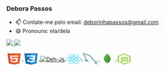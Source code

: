 ### Debora Passos 
- 📫 Contate-me pelo email: deborinhapassos@gmail.com
- 😄 Pronouns: ela/dela

<div>
  <a href="https://github.com/DeboraPassos-neo">
  <img height="150em" src="https://github-readme-stats.vercel.app/api?username=DeboraPassos-neo&show_icons=true&theme=synthwave&include_all_commits=true&count_private=true"/>
  <img height="150em" src="https://github-readme-stats.vercel.app/api/top-langs/?username=DeboraPassos-neo&layout=compact&langs_count=7&theme=synthwave"/>
</div>

<div style="display: inline_block"><br>
   <img align="center" alt="Deh-HTML" height="30" width="40" src="https://raw.githubusercontent.com/devicons/devicon/master/icons/html5/html5-original.svg">
  <img align="center" alt="Deh-CSS" height="30" width="40" src="https://raw.githubusercontent.com/devicons/devicon/master/icons/css3/css3-original.svg"> 
  <img align="center" alt="Deh-Js" height="30" width="40" src="https://raw.githubusercontent.com/devicons/devicon/master/icons/javascript/javascript-      plain.svg">
  <img align="center" alt="Deh-React" height="30" width="40" src="https://raw.githubusercontent.com/devicons/devicon/master/icons/react/react-original.svg">
  <img align="center" alt="Deh-Mysql" height="30" width="40" src="https://github.com/devicons/devicon/blob/master/icons/mysql/mysql-original.svg">
  <img align="center" alt="Deh-MongoDB" height="30" width="40" src="https://github.com/devicons/devicon/blob/master/icons/mongodb/mongodb-original.svg">
  <img align="center" alt="Deh-NodeJS" height="30" width="40" src="https://github.com/devicons/devicon/blob/master/icons/nodejs/nodejs-original.svg">
</div>
 
